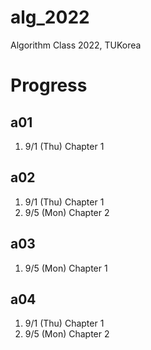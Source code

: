 # alg_2022
Algorithm Class 2022, TUKorea

# Progress
## a01
1. 9/1 (Thu) Chapter 1

## a02
1. 9/1 (Thu) Chapter 1
1. 9/5 (Mon) Chapter 2

## a03
1. 9/5 (Mon) Chapter 1

## a04
1. 9/1 (Thu) Chapter 1
1. 9/5 (Mon) Chapter 2
